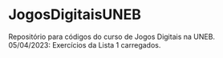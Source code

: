 # JogosDigitaisUNEB
Repositório para códigos do curso de Jogos Digitais na UNEB.  
05/04/2023: Exercícios da Lista 1 carregados.
